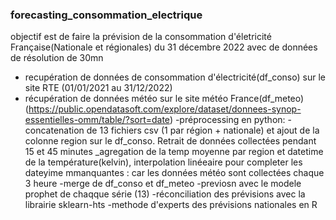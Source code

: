 ### forecasting_consommation_electrique

objectif est de faire la prévision  de la consommation d'életricité Française(Nationale et régionales) du 31  décembre 2022 avec de données de résolution de 30mn

- recupération de données  de consommation d'électricité(df_conso) sur le site RTE (01/01/2021 au 31/12/2022)
- récupération de données météo sur le site météo France(df_meteo)  (https://public.opendatasoft.com/explore/dataset/donnees-synop-essentielles-omm/table/?sort=date)
-préprocessing en python:
      - concatenation de 13 fichiers csv (1 par région + nationale) et ajout de la colonne region sur le df_conso. Retrait de données collectées pendant  15 et 45 minutes 
      _agregation de la temp  moyenne par  region et datetime de la température(kelvin), interpolation linéeaire pour completer les dateyime mmanquantes : car les données météo sont collectées chaque 3 heure
      -merge  de df_conso et df_meteo
-previosn avec le modele prophet de chaqque série (13)
-réconciliation des prévisions avec la librairie sklearn-hts
-methode d'experts des prévisions nationales en R
